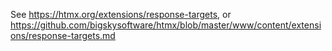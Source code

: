 See https://htmx.org/extensions/response-targets, or https://github.com/bigskysoftware/htmx/blob/master/www/content/extensions/response-targets.md